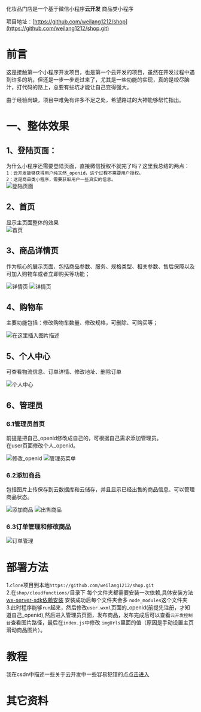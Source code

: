  化妆品门店是一个基于微信小程序**云开发** 商品类小程序  
    
 项目地址：[https://github.com/weilang1212/shop](https://github.com/weilang1212/shop.git)  
# 前言
这是接触第一个小程序开发项目，也是第一个云开发的项目，虽然在开发过程中遇到许多的坑，但还是一步一步走过来了，尤其是一些功能的实现，真的是绞尽脑汁，打代码的路上，总要有些坑才能让自己变得强大。
  
由于经验尚缺，项目中难免有许多不足之处，希望路过的大神能够帮忙指出。
# 一、整体效果
## 1、登陆页面：  
为什么小程序还需要登陆页面，直接微信授权不就完了吗？这里我总结的两点：  
`1：云开发能够获得用户纯天然_openid，这个过程不需要用户授权。`  
`2：这是商品类小程序，需要获取用户一些真实的信息。`  
![登陆页面](https://img-blog.csdnimg.cn/20190822092326925.png?x-oss-process=image/watermark,type_ZmFuZ3poZW5naGVpdGk,shadow_10,text_aHR0cHM6Ly9ibG9nLmNzZG4ubmV0L3FxXzM4MTA5NTk0,size_16,color_FFFFFF,t_70)
## 2、首页
显示主页面整体的效果  
![首页](https://img-blog.csdnimg.cn/20190822191011516.png?x-oss-process=image/watermark,type_ZmFuZ3poZW5naGVpdGk,shadow_10,text_aHR0cHM6Ly9ibG9nLmNzZG4ubmV0L3FxXzM4MTA5NTk0,size_16,color_FFFFFF,t_70)
## 3、商品详情页
作为核心的展示页面、包括商品参数、服务、规格类型、相关参数、售后保障以及可加入购物车或者立即购买等功能；  
  
![详情页](https://img-blog.csdnimg.cn/20190822164355995.png?x-oss-process=image/watermark,type_ZmFuZ3poZW5naGVpdGk,shadow_10,text_aHR0cHM6Ly9ibG9nLmNzZG4ubmV0L3FxXzM4MTA5NTk0,size_16,color_FFFFFF,t_70)
![详情页](https://img-blog.csdnimg.cn/20190822164019777.png?x-oss-process=image/watermark,type_ZmFuZ3poZW5naGVpdGk,shadow_10,text_aHR0cHM6Ly9ibG9nLmNzZG4ubmV0L3FxXzM4MTA5NTk0,size_16,color_FFFFFF,t_70)
## 4、购物车
主要功能包括：修改购物车数量、修改规格，可删除、可购买等；  
  
![在这里插入图片描述](https://img-blog.csdnimg.cn/20190821190316463.png?x-oss-process=image/watermark,type_ZmFuZ3poZW5naGVpdGk,shadow_10,text_aHR0cHM6Ly9ibG9nLmNzZG4ubmV0L3FxXzM4MTA5NTk0,size_16,color_FFFFFF,t_70)
## 5、个人中心
可查看物流信息、订单详情、修改地址、删除订单  
  
![个人中心](https://img-blog.csdnimg.cn/20190821192026120.png?x-oss-process=image/watermark,type_ZmFuZ3poZW5naGVpdGk,shadow_10,text_aHR0cHM6Ly9ibG9nLmNzZG4ubmV0L3FxXzM4MTA5NTk0,size_16,color_FFFFFF,t_70)
## 6、管理员
### 6.1管理员首页
前提是把自己_openid修改成自己的，可根据自己需求添加管理员。  
在user页面修改个人_openid。  
  
![修改_openid](https://img-blog.csdnimg.cn/20190822165925122.png?x-oss-process=image/watermark,type_ZmFuZ3poZW5naGVpdGk,shadow_10,text_aHR0cHM6Ly9ibG9nLmNzZG4ubmV0L3FxXzM4MTA5NTk0,size_16,color_FFFFFF,t_70)
![管理员菜单](https://img-blog.csdnimg.cn/20190821192603429.png?x-oss-process=image/watermark,type_ZmFuZ3poZW5naGVpdGk,shadow_10,text_aHR0cHM6Ly9ibG9nLmNzZG4ubmV0L3FxXzM4MTA5NTk0,size_16,color_FFFFFF,t_70)  
### 6.2添加商品
包括图片上传保存到云数据库和云储存，并且显示已经出售的商品信息、可以管理商品状态。  
  
 ![添加商品](https://img-blog.csdnimg.cn/20190821192615354.png?x-oss-process=image/watermark,type_ZmFuZ3poZW5naGVpdGk,shadow_10,text_aHR0cHM6Ly9ibG9nLmNzZG4ubmV0L3FxXzM4MTA5NTk0,size_16,color_FFFFFF,t_70)
![出售商品](https://img-blog.csdnimg.cn/20190821192646885.png?x-oss-process=image/watermark,type_ZmFuZ3poZW5naGVpdGk,shadow_10,text_aHR0cHM6Ly9ibG9nLmNzZG4ubmV0L3FxXzM4MTA5NTk0,size_16,color_FFFFFF,t_70)
### 6.3订单管理和修改商品
![订单管理](https://img-blog.csdnimg.cn/20190821192813631.png?x-oss-process=image/watermark,type_ZmFuZ3poZW5naGVpdGk,shadow_10,text_aHR0cHM6Ly9ibG9nLmNzZG4ubmV0L3FxXzM4MTA5NTk0,size_16,color_FFFFFF,t_70)
# 部署方法
1.`clone`项目到本地`https://github.com/weilang1212/shop.git`  
2.在`shop/cloudfunctions/`目录下 每个文件夹都需要安装一次依赖,具体安装方法[wx-server-sdk依赖安装](https://developers.weixin.qq.com/miniprogram/dev/wxcloud/guide/functions/wx-server-sdk.html) 安装成功后每个文件夹会多 `node_modules`这个文件夹  
3.此时程序能够`run`起来，然后修改`user.wxml`页面的_openid(前提先注册，才知道自己_openid),然后进入管理员页面，发布商品，发布完成后可以查看`云开发控制台`查看图片路径，最后在`index.js`中修改 `imgUrls`里面的值（原因是手动设置主页滑动商品图片）。
# 教程
 我在csdn中描述一些关于云开发中一些容易犯错的点[点击进入](https://blog.csdn.net/qq_38109594/article/details/99978597)
 # 其它资料
